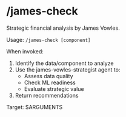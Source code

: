 # /james-check

Strategic financial analysis by James Vowles.

Usage: `/james-check [component]`

When invoked:
1. Identify the data/component to analyze
2. Use the james-vowles-strategist agent to:
   - Assess data quality
   - Check ML readiness
   - Evaluate strategic value
3. Return recommendations

Target: $ARGUMENTS
